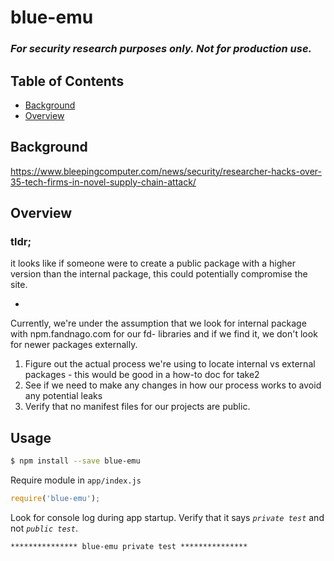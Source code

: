 # blue-emu

### *For security research purposes only. Not for production use.*

## Table of Contents

- [Background](#background)
- [Overview](#overview)

## <a name="background"></a> Background

https://www.bleepingcomputer.com/news/security/researcher-hacks-over-35-tech-firms-in-novel-supply-chain-attack/

## <a name="overview"></a> Overview

### tldr;
it looks like if someone were to create a public package with a higher version than the internal package, this could potentially compromise the site.

-

Currently, we're under the assumption that we look for internal package with npm.fandnago.com for our fd- libraries and if we find it, we don't look for newer packages externally.

1. Figure out the actual process we're using to locate internal vs external packages - this would be good in a how-to doc for take2
2. See if we need to make any changes in how our process works to avoid any potential leaks
3. Verify that no manifest files for our projects are public.

## Usage

```sh
$ npm install --save blue-emu
```

Require module in `app/index.js`

```js
require('blue-emu');
```

Look for console log during app startup. Verify that it says *`private test`* and not *`public test`*.

```
*************** blue-emu private test ***************
```
